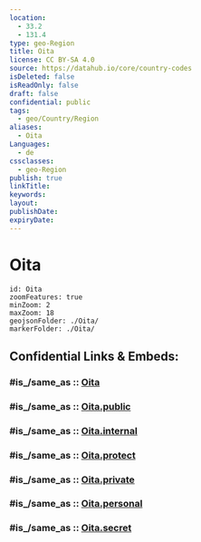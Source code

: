 ```yaml
---
location:
  - 33.2
  - 131.4
type: geo-Region
title: Oita
license: CC BY-SA 4.0
source: https://datahub.io/core/country-codes
isDeleted: false
isReadOnly: false
draft: false
confidential: public
tags:
  - geo/Country/Region
aliases:
  - Oita
Languages:
  - de
cssclasses:
  - geo-Region
publish: true
linkTitle:
keywords:
layout:
publishDate:
expiryDate:
---
```


# Oita

```leaflet
id: Oita
zoomFeatures: true 
minZoom: 2 
maxZoom: 18
geojsonFolder: ./Oita/
markerFolder: ./Oita/
```


## Confidential Links & Embeds: 

### #is_/same_as :: [Oita](/_Standards/Earth/Continent/Asia/Asia~East/Japan/Regions~Japan/Kyūshū/prefectures~Kyūshū/Oita.md) 

### #is_/same_as :: [Oita.public](/_public/Earth/Continent/Asia/Asia~East/Japan/Regions~Japan/Kyūshū/prefectures~Kyūshū/Oita.public.md) 

### #is_/same_as :: [Oita.internal](/_internal/Earth/Continent/Asia/Asia~East/Japan/Regions~Japan/Kyūshū/prefectures~Kyūshū/Oita.internal.md) 

### #is_/same_as :: [Oita.protect](/_protect/Earth/Continent/Asia/Asia~East/Japan/Regions~Japan/Kyūshū/prefectures~Kyūshū/Oita.protect.md) 

### #is_/same_as :: [Oita.private](/_private/Earth/Continent/Asia/Asia~East/Japan/Regions~Japan/Kyūshū/prefectures~Kyūshū/Oita.private.md) 

### #is_/same_as :: [Oita.personal](/_personal/Earth/Continent/Asia/Asia~East/Japan/Regions~Japan/Kyūshū/prefectures~Kyūshū/Oita.personal.md) 

### #is_/same_as :: [Oita.secret](/_secret/Earth/Continent/Asia/Asia~East/Japan/Regions~Japan/Kyūshū/prefectures~Kyūshū/Oita.secret.md)

